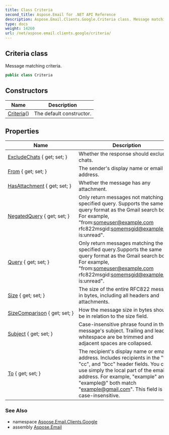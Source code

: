 ```yaml
---
title: Class Criteria
second_title: Aspose.Email for .NET API Reference
description: Aspose.Email.Clients.Google.Criteria class. Message matching criteria
type: docs
weight: 14260
url: /net/aspose.email.clients.google/criteria/
---
```

## Criteria class

Message matching criteria.

```csharp
public class Criteria
```

## Constructors

| Name | Description |
| --- | --- |
| [Criteria](criteria/)() | The default constructor. |

## Properties

| Name | Description |
| --- | --- |
| [ExcludeChats](../../aspose.email.clients.google/criteria/excludechats/) { get; set; } | Whether the response should exclude chats. |
| [From](../../aspose.email.clients.google/criteria/from/) { get; set; } | The sender's display name or email address. |
| [HasAttachment](../../aspose.email.clients.google/criteria/hasattachment/) { get; set; } | Whether the message has any attachment. |
| [NegatedQuery](../../aspose.email.clients.google/criteria/negatedquery/) { get; set; } | Only return messages not matching the specified query. Supports the same query format as the Gmail search box. For example, "from:someuser@example.com rfc822msgid:somemsgid@example.com is:unread". |
| [Query](../../aspose.email.clients.google/criteria/query/) { get; set; } | Only return messages matching the specified query.Supports the same query format as the Gmail search box. For example, "from:someuser@example.com rfc822msgid:somemsgid@example.com is:unread". |
| [Size](../../aspose.email.clients.google/criteria/size/) { get; set; } | The size of the entire RFC822 message in bytes, including all headers and attachments. |
| [SizeComparison](../../aspose.email.clients.google/criteria/sizecomparison/) { get; set; } | How the message size in bytes should be in relation to the size field. |
| [Subject](../../aspose.email.clients.google/criteria/subject/) { get; set; } | Case-insensitive phrase found in the message's subject. Trailing and leading whitespace are be trimmed and adjacent spaces are collapsed. |
| [To](../../aspose.email.clients.google/criteria/to/) { get; set; } | The recipient's display name or email address. Includes recipients in the "to", "cc", and "bcc" header fields. You can use simply the local part of the email address. For example, "example" and "example@" both match "example@gmail.com". This field is case-insensitive. |

### See Also

* namespace [Aspose.Email.Clients.Google](../../aspose.email.clients.google/)
* assembly [Aspose.Email](../../)


